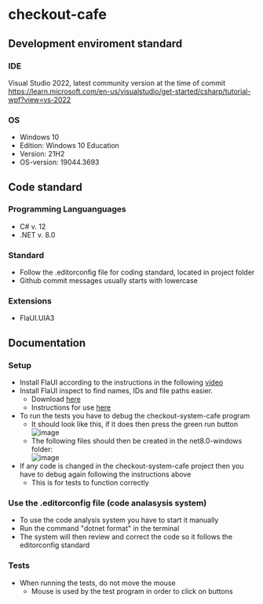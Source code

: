# checkout-cafe

## Development enviroment standard
### IDE
Visual Studio 2022, latest community version at the time of commit
https://learn.microsoft.com/en-us/visualstudio/get-started/csharp/tutorial-wpf?view=vs-2022

### OS
* Windows 10 
* Edition: Windows 10 Education
* Version: 21H2
* OS-version: 19044.3693

## Code standard
### Programming Languanguages
* C# v. 12
* .NET v. 8.0
  
### Standard
* Follow the .editorconfig file for coding standard, located in project folder
* Github commit messages usually starts with lowercase 

### Extensions
* FlaUI.UIA3

## Documentation
### Setup 
* Install FlaUI according to the instructions in the following [video](https://www.youtube.com/watch?v=86wfAnfgqGg&list=PLacgMXFs7kl_fuSSe6lp6YRaeAp6vqra9&index=7&ab_channel=HYRTutorials)
* Install FlaUI inspect to find names, IDs and file paths easier.
  * Download [here](https://github.com/FlaUI/FlaUInspect/releases/)
  * Instructions for use [here](https://www.youtube.com/watch?v=790e_YlV16A&list=PLacgMXFs7kl_fuSSe6lp6YRaeAp6vqra9&index=9&ab_channel=HYRTutorials)
* To run the tests you have to debug the checkout-system-cafe program
  * It should look like this, if it does then press the green run button <br>
  ![image](https://github.com/NTIG-Uppsala/checkout-system-cafe/assets/142985254/7dcb007e-2bc1-461c-acf5-a50dc0560df1)
  * The following files should then be created in the net8.0-windows folder: <br>
  ![image](https://github.com/NTIG-Uppsala/checkout-system-cafe/assets/142985254/3515fd99-8014-4a83-914c-21d9e554753d)
* If any code is changed in the checkout-system-cafe project then you have to debug again following the instructions above
  * This is for tests to function correctly  
### Use the .editorconfig file (code analasysis system)
* To use the code analysis system you have to start it manually
* Run the command "dotnet format" in the terminal
* The system will then review and correct the code so it follows the editorconfig standard

### Tests
* When running the tests, do not move the mouse
  * Mouse is used by the test program in order to click on buttons


